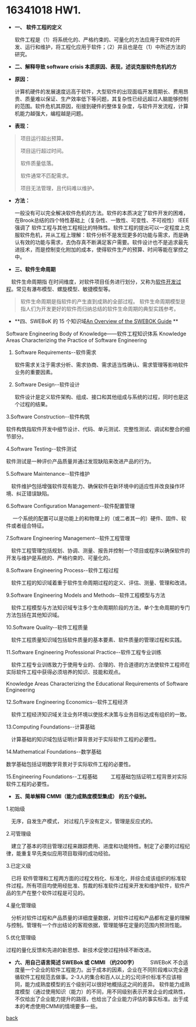 ﻿---
layout: default
---

# 16341018 HW1.

* **一、 软件工程的定义**

     软件工程是（1）将系统化的、严格约束的、可量化的方法应用于软件的开发、运行和维护，将工程化应用于软件；（2）并且也是在（1）中所述方法的研究。

* **二、解释导致 software crisis 本质原因、表现，述说克服软件危机的方**
    
* **原因：**
       
   计算机硬件的发展速度远高于软件，大型软件的出现面临开发周期长、费用昂贵、质量难以保证、生产效率低下等问题，其复杂性已经远超过人脑能够控制的范围。软件危机其原因，衔接到硬件的整体复杂度，与软件开发流程，计算机能力越强大，编程越是问题。

* **表现：**
>
>项目运行超出预算。
>
>项目运行超过时间。
>
>软件质量低落。
>
>软件通常不匹配需求。
>
>项目无法管理，且代码难以维护。

   * **方法：**
          
     一般没有可以完全解决软件危机的方法。软件的本质决定了软件开发的困难，在Brook总结的四个特性基础上（复杂性、一致性、可变性、不可视性） IEEE 强调了 软件工程与其他工程相比的特殊性。软件工程的提出可以一定程度上克服软件危机，并从工程上理解：软件分析不是发现更多的功能与需求，而是确认有效的功能与需求，去伪存真不断满足客户需要。软件设计也不是追求最先进技术，而是控制变化附加的成本，使得软件生产的预算、时间等能在掌控之中。

* **三、软件生命周期**
   
　软件生命周期指 在时间维度，对软件项目任务进行划分，又称为[软件开发过程]( https://www.sebokwiki.org/wiki/Key_Points_a_Systems_Engineer_Needs_to_Know_about_Software_Engineering)。常见有瀑布模型、螺旋模型、敏捷模型等。

>  软件生命周期是指软件的产生直到成熟的全部过程。
> 软件生命周期模型是指人们为开发更好的软件而归纳总结的软件生命周期的典型实践参考。

* **四、SWEBoK 的 15 个知识域[An Overview of the SWEBOK Guide]( https://www.sebokwiki.org/wiki/An_Overview_of_the_SWEBOK_Guide) **
   
Software Engineering Body of Knowledge——软件工程知识体系
       Knowledge Areas Characterizing the Practice of Software Engineering

1. Software Requirements--软件需求

    软件需求关注于需求分析、需求协商、需求适当性确认、需求管理等影响软件业务的重要因素。

2. Software Design--软件设计

     软件设计是定义软件架构、组成、接口和其他组成与系统的过程，同时也是这个过程的结果。

3.Software Construction--软件构筑
     
   软件构筑指软件开发中细节设计、代码、单元测试、完整性测试、调试和整合的细节部分。
   
4.Software Testing--软件测试
    
   软件测试是一种评价产品质量并通过发现缺陷来改进产品的行为。

5.Software Maintenance--软件维护
    
　软件维护包括增强软件现有能力、确保软件在新环境中的适应性并改良操作环境、纠正错误缺陷。

6.Software Configuration Management--软件配置管理
    
　 一个系统的配置可以是功能上的和物理上的（或二者其一的）硬件、固件、软件或者组合特征。

7.Software Engineering Management--软件工程管理
   
　软件工程管理包括规划、协调、测量、报告并控制一个项目或程序以确保软件的开发与维护是系统的、严格约束的、可量化的。

8.Software Engineering Process--软件工程过程
     
　软件工程的知识域着重于软件生命周期过程的定义、评估、测量、管理和改进。

9.Software Engineering Models and Methods--软件工程模型与方法
     
　软件工程模型与方法知识域专注多个生命周期阶段的方法，单个生命周期的专门方法包括在其他知识域。

10.Software Quality--软件工程质量
     
　软件工程质量知识域包括软件质量的基本要素、软件质量的管理过程和实践。

11.Software Engineering Professional Practice--软件工程专业训练
    
　软件工程专业训练致力于使用专业的、合理的、符合道德的方法使软件工程师在实际软件工程中获得必须培养的知识、技能和观点。
 
Knowledge Areas Characterizing the Educational Requirements of Software Engineering

12.Software Engineering Economics--软件工程经济
     
　软件工程经济知识域关注业务环境以使技术决策与业务目标达成有组织的一致。

13.Computing Foundations--计算基础
     
　计算基础的知识域包括证明计算背景对于实际软件工程的必要性。

14.Mathematical Foundations--数学基础
    
   数学基础包括证明数学背景对于实际软件工程的必要性。

15.Engineering Foundations--工程基础
　　
   工程基础包括证明工程背景对实际软件工程的必要性。
　　

* **五、简单解释 CMMI（能力成熟度模型集成） 的五个级别。**

1.初始级

　无序，自发生产模式， 对过程几乎没有定义，管理是反应式的。

2.可管理级

　建立了基本的项目管理过程来跟踪费用、进度和功能特性。制定了必要的过程纪律，能重复早先类似应用项目取得的成功经验。

3.已定义级

　已将 软件管理和工程两方面的过程文档化、标准化，并综合成该组织的标准软件过程。所有项目均使用经批准、剪裁的标准软件过程来开发和维护软件，软件产品的生产在整个软件过程是可见的。

4.量化管理级

　分析对软件过程和产品质量的详细度量数据，对软件过程和产品都有定量的理解与控制。管理有一个作出结论的客观依据，管理能够在定量的范围内预测性能。

5.优化管理级

 过程的量化反馈和先进的新思想、新技术促使过程持续不断改进。


* **六、用自己语言简述 SWEBok 或 CMMI （约200字）**
　
　SWEBoK 不合适度量一个企业的软件工程能力。出于成本的因素，企业在不同阶段难以完全遵循软件工程规范去做事。2-3人的集合和百人以上的公司评价标准不应该相同，能力成熟度模型的五个级别可以很好地概括这之间的差异。
软件能力成熟度模型（通过使用知识（能力）的不同，用不同级别表示开发企业的成熟性，不仅给出了企业能力提升的路径，也给出了企业能力评估的事实标准。出于成本的考虑使用CMMI的情境要多一些。


[back](./)

